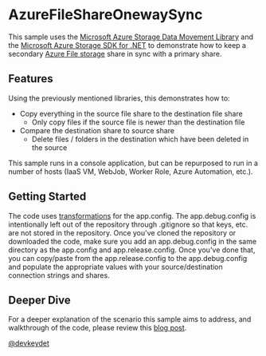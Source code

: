 # AzureFileShareOnewaySync

This sample uses the [Microsoft Azure Storage Data Movement Library](https://github.com/Azure/azure-storage-net-data-movement) and the [
Microsoft Azure Storage SDK for .NET](https://github.com/Azure/azure-storage-net) to demonstrate how to keep a secondary [Azure File storage](https://azure.microsoft.com/en-us/services/storage/files/) share in sync with a primary share.

## Features

Using the previously mentioned libraries, this demonstrates how to:

- Copy everything in the source file share to the destination file share
  - Only copy files if the source file is newer than the destination file
- Compare the destination share to source share
    - Delete files / folders in the destination which have been deleted in the source

This sample runs in a console application, but can be repurposed to run in a number of hosts (IaaS VM, WebJob, Worker Role, Azure Automation, etc.). 
## Getting Started

The code uses [transformations](https://msdn.microsoft.com/en-us/library/dd465326(VS.100).aspx) for the app.config.  The app.debug.config is intentionally left out of the repository through .gitignore so that keys, etc. are not stored in the repository.  Once you've cloned the repository or downloaded the code, make sure you add an app.debug.config in the same directory as the app.config and app.release.config.  Once you've done that, you can copy/paste from the app.release.config to the app.debug.config and populate the appropriate values with your source/destination connection strings and shares.

## Deeper Dive 

For a deeper explanation of the scenario this sample aims to address, and walkthrough of the code, please review this [blog post](https://blogs.msdn.microsoft.com/devkeydet/2016/10/12/manual-failover-of-azure-file-storage/).

[@devkeydet](https://twitter.com/devkeydet)